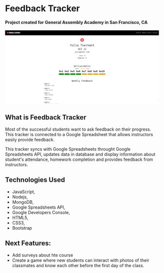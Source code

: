 # Feedback Tracker
#### Project created for General Assembly Academy in San Francisco, CA

![Main page](/assets/feedback.png)

## What is Feedback Tracker
Most of the successful students want to ask feedback on their progress.
This tracker is connected to a Google Spreadsheet that allows instructors easily provide feedback. 

This tracker syncs with Google Spreadsheets throught Google Spreadsheets API, updates data in database and display information about student's attendance, homework completion and provides feedback from instructors.

## Technologies Used
* JavaScript,
* Nodejs,
* MongoDB,
* Google Spreadsheets API,
* Google Developers Console,
* HTML5,
* CSS3,
* Bootstrap

## Next Features:
* Add surveys about hte course
* Create a game where new students can interact with photos of their classmates and know each other before the first day of the class.